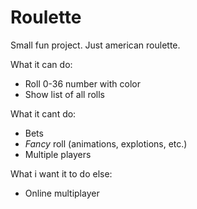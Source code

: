 # Roulette

Small fun project. Just american roulette.

What it can do:
+ Roll 0-36 number with color
+ Show list of all rolls

What it cant do:
+ Bets
+ _Fancy_ roll (animations, explotions, etc.)
+ Multiple players

What i want it to do else:
+ Online multiplayer
